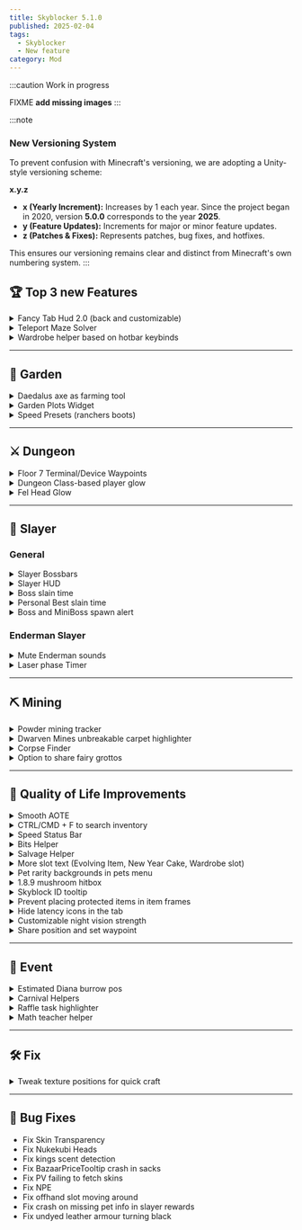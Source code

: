 ```yaml
---
title: Skyblocker 5.1.0
published: 2025-02-04
tags:
  - Skyblocker
  - New feature
category: Mod
---
```

:::caution
Work in progress

FIXME **add missing images**
:::

:::note
### New Versioning System

To prevent confusion with Minecraft's versioning, we are adopting a Unity-style versioning scheme:

**x.y.z**
- **x (Yearly Increment):** Increases by 1 each year. Since the project began in 2020, version **5.0.0** corresponds to the year **2025**.
- **y (Feature Updates):** Increments for major or minor feature updates.
- **z (Patches & Fixes):** Represents patches, bug fixes, and hotfixes.

This ensures our versioning remains clear and distinct from Minecraft's own numbering system.
:::

## 🏆 Top 3 new Features
<details>
<summary>Fancy Tab Hud 2.0 (back and customizable)</summary>
</details>
<details>
<summary>Teleport Maze Solver</summary>
</details>
<details>
<summary>Wardrobe helper based on hotbar keybinds</summary>
</details>

---

## 🌱 Garden
<details>
<summary>Daedalus axe as farming tool</summary>
</details>
<details>
<summary>Garden Plots Widget</summary>
</details>
<details>
<summary>Speed Presets (ranchers boots)</summary>
</details>

---

## ⚔️ Dungeon
<details>
<summary>Floor 7 Terminal/Device Waypoints</summary>
</details>
<details>
<summary>Dungeon Class-based player glow</summary>
</details>
<details>
<summary>Fel Head Glow</summary>
</details>

---

## 👹 Slayer
### General
<details>
<summary>Slayer Bossbars</summary>
</details>
<details>
<summary>Slayer HUD</summary>
</details>
<details>
<summary>Boss slain time</summary>
</details>
<details>
<summary>Personal Best slain time</summary>
</details>
<details>
<summary>Boss and MiniBoss spawn alert</summary>
</details>

### Enderman Slayer
<details>
<summary>Mute Enderman sounds</summary>
</details>
<details>
<summary>Laser phase Timer</summary>
</details>

---

## ⛏️ Mining
<details>
<summary>Powder mining tracker</summary>
</details>
<details>
<summary>Dwarven Mines unbreakable carpet highlighter</summary>
</details>
<details>
<summary>Corpse Finder</summary>
</details>
<details>
<summary>Option to share fairy grottos</summary>
</details>

---

## 🌟 Quality of Life Improvements
<details>
<summary>Smooth AOTE</summary>
</details>
<details>
<summary>CTRL/CMD + F to search inventory</summary>
</details>
<details>
<summary>Speed Status Bar</summary>
</details>
<details>
<summary>Bits Helper</summary>
</details>
<details>
<summary>Salvage Helper</summary>
</details>
<details>
<summary>More slot text (Evolving Item, New Year Cake, Wardrobe slot)</summary>
</details>
<details>
<summary>Pet rarity backgrounds in pets menu</summary>
</details>
<details>
<summary>1.8.9 mushroom hitbox</summary>
</details>
<details>
<summary>Skyblock ID tooltip</summary>
</details>
<details>
<summary>Prevent placing protected items in item frames</summary>
</details>
<details>
<summary>Hide latency icons in the tab</summary>
</details>
<details>
<summary>Customizable night vision strength</summary>
</details>
<details>
<summary>Share position and set waypoint</summary>
</details>

---

## 🎪 Event
<details>
<summary>Estimated Diana burrow pos</summary>
</details>
<details>
<summary>Carnival Helpers</summary>
</details>
<details>
<summary>Raffle task highlighter</summary>
</details>
<details>
<summary>Math teacher helper</summary>
</details>

---

## 🛠️ Fix
<details>
<summary>Tweak texture positions for quick craft</summary>
![Tux, the Linux mascot](/public/images/blog/5.1.0/quickcraft.png)
</details>

---

## 🐞 Bug Fixes
- Fix Skin Transparency
- Fix Nukekubi Heads
- Fix kings scent detection
- Fix BazaarPriceTooltip crash in sacks
- Fix PV failing to fetch skins
- Fix NPE
- Fix offhand slot moving around
- Fix crash on missing pet info in slayer rewards
- Fix undyed leather armour turning black
